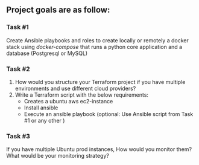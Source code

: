 ## Project goals are as follow:

### Task #1
Create Ansible playbooks and roles to create locally or remotely a docker stack using _docker-compose_ that runs a python core application and a database (Postgresql or MySQL)

### Task #2
1. How would you structure your Terraform project if you have multiple environments and use different cloud providers?
2. Write a Terraform script with the below requirements:
    - Creates a ubuntu aws ec2-instance
    - Install ansible
    - Execute an ansible playbook (optional: Use Ansible script from Task #1 or any other )

### Task #3
If you have multiple Ubuntu prod instances, How would you monitor them? What would be your monitoring strategy?